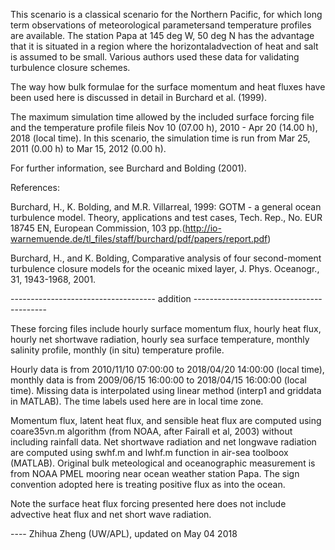 This scenario is a classical scenario for the Northern Pacific, for which long term 
observations of meteorological parametersand temperature profiles are available. The 
station Papa at 145 deg W, 50 deg N has the advantage that it is situated in a region
where the horizontaladvection of heat and salt is assumed to be small. Various authors
used these data for validating turbulence closure schemes.

The way how bulk formulae for the surface momentum and heat fluxes have been used here
is discussed in detail in Burchard et al. (1999).

The maximum simulation time allowed by the included surface forcing file and the 
temperature profile fileis Nov 10 (07.00 h), 2010 - Apr 20 (14.00 h), 2018 (local time). In this 
scenario, the simulation time is run from Mar 25, 2011 (0.00 h) to Mar 15, 2012 (0.00 h).

For further information, see Burchard and Bolding (2001).

References:

Burchard, H., K. Bolding, and M.R. Villarreal, 1999: GOTM - a general ocean turbulence 
model. Theory, applications and test cases, Tech. Rep., No. EUR 18745 EN, European 
Commission, 103 pp.(http://io-warnemuende.de/tl_files/staff/burchard/pdf/papers/report.pdf)

Burchard, H., and K. Bolding, Comparative analysis of four second-moment turbulence closure
models for the oceanic mixed layer, J. Phys. Oceanogr., 31, 1943-1968, 2001.


------------------------------------ addition -----------------------------------------

These forcing files include hourly surface momentum flux, hourly heat flux, hourly net 
shortwave radiation, hourly sea surface temperature, monthly salinity profile, monthly (in 
situ) temperature profile.

Hourly data is from 2010/11/10 07:00:00 to 2018/04/20 14:00:00 (local time), monthly data is from 
2009/06/15 16:00:00 to 2018/04/15 16:00:00 (local time). Missing data is interpolated using linear method
(interp1 and griddata in MATLAB). The time labels used here are in local time zone.

Momentum flux, latent heat flux, and sensible heat flux are computed using coare35vn.m 
algorithm (from NOAA, after Fairall et al, 2003) without including rainfall data. Net 
shortwave radiation and net longwave radiation are computed using swhf.m and lwhf.m function 
in air-sea toolboox (MATLAB). Original bulk meteological and oceanographic measurement is 
from NOAA PMEL mooring near ocean weather station Papa. The sign convention adopted here is 
treating positive flux as into the ocean.

Note the surface heat flux forcing presented here does not include advective heat flux and 
net short wave radiation.

---- Zhihua Zheng (UW/APL), updated on May 04 2018
